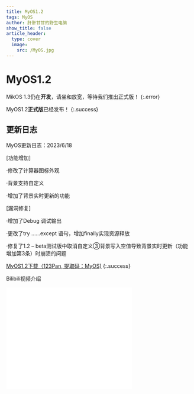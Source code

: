 ```yaml
---
title: MyOS1.2
tags: MyOS
author: 肝肝甘甘的野生电脑
show_title: false
article_header:
  type: cover
  image:
    src: /MyOS.jpg
---
```


# MyOS1.2

MikOS 1.3仍在**开发**，请坐和放宽，等待我们推出正式版！ 
{:.error}  

MyOS1.2**正式版**已经发布！ 
{:.success}  

## 更新日志

MyOS更新日志：2023/6/18

 [功能增加]

 ·修改了计算器图标外观

 ·背景支持自定义

 ·增加了背景实时更新的功能

 [漏洞修复]

 ·增加了Debug 调试输出

 ·更改了try ……except 语句，增加finally实现资源释放

 ·修复了1.2 – beta测试版中取消自定义③背景写入空值导致背景实时更新（功能增加第3条）时崩溃的问题

 [MyOS1.2下载（123Pan, 提取码：MyOS)](https://www.123pan.com/s/OEaiVv-hMZrv.html)
 {:.success}  

 Bilibili视频介绍   

<iframe src="//player.bilibili.com/player.html?aid=870962057&bvid=BV1hV4y1b7Qd&cid=1197098001&page=1" scrolling="no" border="0" frameborder="no" framespacing="0" allowfullscreen="true" style="width: 340px; height: 275px;"> </iframe>



